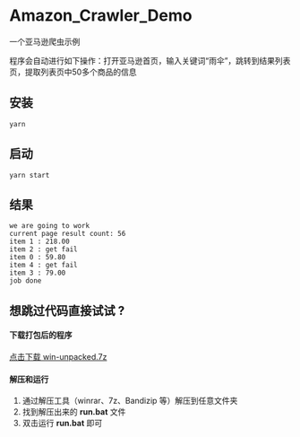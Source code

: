 # Amazon_Crawler_Demo

一个亚马逊爬虫示例

程序会自动进行如下操作：打开亚马逊首页，输入关键词“雨伞”，跳转到结果列表页，提取列表页中50多个商品的信息



## 安装

```
yarn
```



## 启动

```
yarn start
```



## 结果

```
we are going to work
current page result count: 56
item 1 : 218.00
item 2 : get fail
item 0 : 59.80
item 4 : get fail
item 3 : 79.00
job done
```



## 想跳过代码直接试试 ?

#### 下载打包后的程序

[点击下载 win-unpacked.7z](https://github.com/cxwithyxy/Amazon_Crawler_Demo/releases/download/v2/win-unpacked.7z)

#### 解压和运行

1. 通过解压工具（winrar、7z、Bandizip 等）解压到任意文件夹
2. 找到解压出来的 **run.bat** 文件
3. 双击运行 **run.bat** 即可